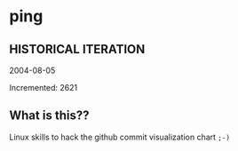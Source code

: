 # ping

## HISTORICAL ITERATION
2004-08-05

Incremented: 2621

## What is this?? 
Linux skills to hack the github commit visualization chart `;-)`
